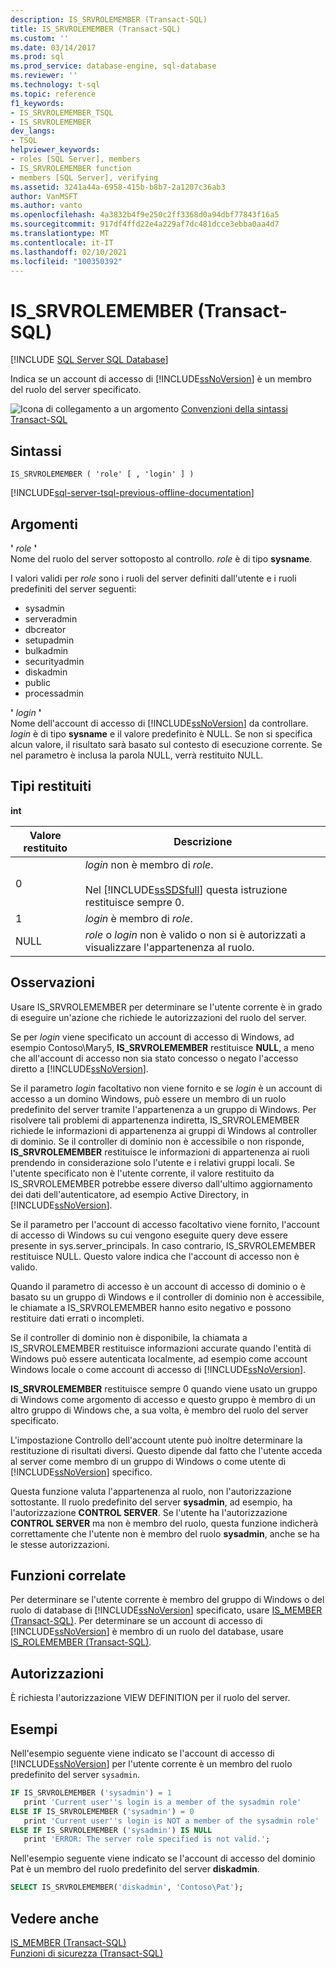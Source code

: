 ```yaml
---
description: IS_SRVROLEMEMBER (Transact-SQL)
title: IS_SRVROLEMEMBER (Transact-SQL)
ms.custom: ''
ms.date: 03/14/2017
ms.prod: sql
ms.prod_service: database-engine, sql-database
ms.reviewer: ''
ms.technology: t-sql
ms.topic: reference
f1_keywords:
- IS_SRVROLEMEMBER_TSQL
- IS_SRVROLEMEMBER
dev_langs:
- TSQL
helpviewer_keywords:
- roles [SQL Server], members
- IS_SRVROLEMEMBER function
- members [SQL Server], verifying
ms.assetid: 3241a44a-6958-415b-b8b7-2a1207c36ab3
author: VanMSFT
ms.author: vanto
ms.openlocfilehash: 4a3832b4f9e250c2ff3368d0a94dbf77843f16a5
ms.sourcegitcommit: 917df4ffd22e4a229af7dc481dcce3ebba0aa4d7
ms.translationtype: MT
ms.contentlocale: it-IT
ms.lasthandoff: 02/10/2021
ms.locfileid: "100350392"
---
```

# <a name="is_srvrolemember-transact-sql"></a>IS_SRVROLEMEMBER (Transact-SQL)

[!INCLUDE [SQL Server SQL Database](../../includes/applies-to-version/sql-asdb.md)]

  Indica se un account di accesso di [!INCLUDE[ssNoVersion](../../includes/ssnoversion-md.md)] è un membro del ruolo del server specificato.  
  
 ![Icona di collegamento a un argomento](../../database-engine/configure-windows/media/topic-link.gif "Icona di collegamento a un argomento") [Convenzioni della sintassi Transact-SQL](../../t-sql/language-elements/transact-sql-syntax-conventions-transact-sql.md)  
  
## <a name="syntax"></a>Sintassi  
  
```syntaxsql
IS_SRVROLEMEMBER ( 'role' [ , 'login' ] )  
```  
  
[!INCLUDE[sql-server-tsql-previous-offline-documentation](../../includes/sql-server-tsql-previous-offline-documentation.md)]

## <a name="arguments"></a>Argomenti
 **'** *role* **'**  
 Nome del ruolo del server sottoposto al controllo. *role* è di tipo **sysname**.  
  
 I valori validi per *role* sono i ruoli del server definiti dall'utente e i ruoli predefiniti del server seguenti:  

- sysadmin
- serveradmin
- dbcreator
- setupadmin  
- bulkadmin
- securityadmin  
- diskadmin
- public  
- processadmin
  
 **'** *login* **'**  
 Nome dell'account di accesso di [!INCLUDE[ssNoVersion](../../includes/ssnoversion-md.md)] da controllare. *login* è di tipo **sysname** e il valore predefinito è NULL. Se non si specifica alcun valore, il risultato sarà basato sul contesto di esecuzione corrente. Se nel parametro è inclusa la parola NULL, verrà restituito NULL.  
  
## <a name="return-types"></a>Tipi restituiti  
 **int**  
  
|Valore restituito|Descrizione|  
|------------------|-----------------|  
|0|*login* non è membro di *role*.<br /><br /> Nel [!INCLUDE[ssSDSfull](../../includes/sssdsfull-md.md)] questa istruzione restituisce sempre 0.|  
|1|*login* è membro di *role*.|  
|NULL|*role* o *login* non è valido o non si è autorizzati a visualizzare l'appartenenza al ruolo.|  
  
## <a name="remarks"></a>Osservazioni  
 Usare IS_SRVROLEMEMBER per determinare se l'utente corrente è in grado di eseguire un'azione che richiede le autorizzazioni del ruolo del server.  
  
 Se per *login* viene specificato un account di accesso di Windows, ad esempio Contoso\Mary5, **IS_SRVROLEMEMBER** restituisce **NULL**, a meno che all'account di accesso non sia stato concesso o negato l'accesso diretto a [!INCLUDE[ssNoVersion](../../includes/ssnoversion-md.md)].  
  
 Se il parametro *login* facoltativo non viene fornito e se *login* è un account di accesso a un domino Windows, può essere un membro di un ruolo predefinito del server tramite l'appartenenza a un gruppo di Windows. Per risolvere tali problemi di appartenenza indiretta, IS_SRVROLEMEMBER richiede le informazioni di appartenenza ai gruppi di Windows al controller di dominio. Se il controller di dominio non è accessibile o non risponde, **IS_SRVROLEMEMBER** restituisce le informazioni di appartenenza ai ruoli prendendo in considerazione solo l'utente e i relativi gruppi locali. Se l'utente specificato non è l'utente corrente, il valore restituito da IS_SRVROLEMEMBER potrebbe essere diverso dall'ultimo aggiornamento dei dati dell'autenticatore, ad esempio Active Directory, in [!INCLUDE[ssNoVersion](../../includes/ssnoversion-md.md)].  
  
 Se il parametro per l'account di accesso facoltativo viene fornito, l'account di accesso di Windows su cui vengono eseguite query deve essere presente in sys.server_principals. In caso contrario, IS_SRVROLEMEMBER restituisce NULL. Questo valore indica che l'account di accesso non è valido.  
  
 Quando il parametro di accesso è un account di accesso di dominio o è basato su un gruppo di Windows e il controller di dominio non è accessibile, le chiamate a IS_SRVROLEMEMBER hanno esito negativo e possono restituire dati errati o incompleti.  
  
 Se il controller di dominio non è disponibile, la chiamata a IS_SRVROLEMEMBER restituisce informazioni accurate quando l'entità di Windows può essere autenticata localmente, ad esempio come account Windows locale o come account di accesso di [!INCLUDE[ssNoVersion](../../includes/ssnoversion-md.md)].  
  
 **IS_SRVROLEMEMBER** restituisce sempre 0 quando viene usato un gruppo di Windows come argomento di accesso e questo gruppo è membro di un altro gruppo di Windows che, a sua volta, è membro del ruolo del server specificato.  
  
 L'impostazione Controllo dell'account utente può inoltre determinare la restituzione di risultati diversi. Questo dipende dal fatto che l'utente acceda al server come membro di un gruppo di Windows o come utente di [!INCLUDE[ssNoVersion](../../includes/ssnoversion-md.md)] specifico.  
  
 Questa funzione valuta l'appartenenza al ruolo, non l'autorizzazione sottostante. Il ruolo predefinito del server **sysadmin**, ad esempio, ha l'autorizzazione **CONTROL SERVER**. Se l'utente ha l'autorizzazione **CONTROL SERVER** ma non è membro del ruolo, questa funzione indicherà correttamente che l'utente non è membro del ruolo **sysadmin**, anche se ha le stesse autorizzazioni.  
  
## <a name="related-functions"></a>Funzioni correlate  
 Per determinare se l'utente corrente è membro del gruppo di Windows o del ruolo di database di [!INCLUDE[ssNoVersion](../../includes/ssnoversion-md.md)] specificato, usare [IS_MEMBER &#40;Transact-SQL&#41;](../../t-sql/functions/is-member-transact-sql.md). Per determinare se un account di accesso di [!INCLUDE[ssNoVersion](../../includes/ssnoversion-md.md)] è membro di un ruolo del database, usare [IS_ROLEMEMBER &#40;Transact-SQL&#41;](../../t-sql/functions/is-rolemember-transact-sql.md).  
  
## <a name="permissions"></a>Autorizzazioni  
 È richiesta l'autorizzazione VIEW DEFINITION per il ruolo del server.  
  
## <a name="examples"></a>Esempi  
 Nell'esempio seguente viene indicato se l'account di accesso di [!INCLUDE[ssNoVersion](../../includes/ssnoversion-md.md)] per l'utente corrente è un membro del ruolo predefinito del server `sysadmin`.  
  
```sql  
IF IS_SRVROLEMEMBER ('sysadmin') = 1  
   print 'Current user''s login is a member of the sysadmin role'  
ELSE IF IS_SRVROLEMEMBER ('sysadmin') = 0  
   print 'Current user''s login is NOT a member of the sysadmin role'  
ELSE IF IS_SRVROLEMEMBER ('sysadmin') IS NULL  
   print 'ERROR: The server role specified is not valid.';  
```  
  
 Nell'esempio seguente viene indicato se l'account di accesso del dominio Pat è un membro del ruolo predefinito del server **diskadmin**.  
  
```sql  
SELECT IS_SRVROLEMEMBER('diskadmin', 'Contoso\Pat');  
```  
  
## <a name="see-also"></a>Vedere anche  
 [IS_MEMBER &#40;Transact-SQL&#41;](../../t-sql/functions/is-member-transact-sql.md)   
 [Funzioni di sicurezza &#40;Transact-SQL&#41;](../../t-sql/functions/security-functions-transact-sql.md)  
  
  

